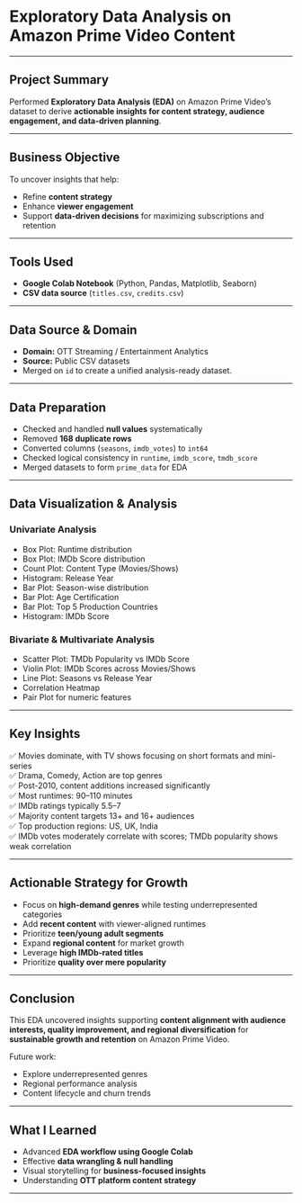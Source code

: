 # **Exploratory Data Analysis on Amazon Prime Video Content**

---

## **Project Summary**

Performed **Exploratory Data Analysis (EDA)** on Amazon Prime Video’s dataset to derive **actionable insights for content strategy, audience engagement, and data-driven planning**.

---

## **Business Objective**

To uncover insights that help:
- Refine **content strategy**
- Enhance **viewer engagement**
- Support **data-driven decisions** for maximizing subscriptions and retention

---

## **Tools Used**

- **Google Colab Notebook** (Python, Pandas, Matplotlib, Seaborn)
- **CSV data source** (`titles.csv`, `credits.csv`)

---

## **Data Source & Domain**

- **Domain:** OTT Streaming / Entertainment Analytics
- **Source:** Public CSV datasets
- Merged on `id` to create a unified analysis-ready dataset.

---

## **Data Preparation**

- Checked and handled **null values** systematically
- Removed **168 duplicate rows**
- Converted columns (`seasons`, `imdb_votes`) to `int64`
- Checked logical consistency in `runtime`, `imdb_score`, `tmdb_score`
- Merged datasets to form `prime_data` for EDA

---

## **Data Visualization & Analysis**

### **Univariate Analysis**
- Box Plot: Runtime distribution
- Box Plot: IMDb Score distribution
- Count Plot: Content Type (Movies/Shows)
- Histogram: Release Year
- Bar Plot: Season-wise distribution
- Bar Plot: Age Certification
- Bar Plot: Top 5 Production Countries
- Histogram: IMDb Score

### **Bivariate & Multivariate Analysis**
-  Scatter Plot: TMDb Popularity vs IMDb Score
-  Violin Plot: IMDb Scores across Movies/Shows
-  Line Plot: Seasons vs Release Year
-  Correlation Heatmap
-  Pair Plot for numeric features

---

## **Key Insights**

✅ Movies dominate, with TV shows focusing on short formats and mini-series  
✅ Drama, Comedy, Action are top genres  
✅ Post-2010, content additions increased significantly  
✅ Most runtimes: 90–110 minutes  
✅ IMDb ratings typically 5.5–7  
✅ Majority content targets 13+ and 16+ audiences  
✅ Top production regions: US, UK, India  
✅ IMDb votes moderately correlate with scores; TMDb popularity shows weak correlation

---

## **Actionable Strategy for Growth**

- Focus on **high-demand genres** while testing underrepresented categories
- Add **recent content** with viewer-aligned runtimes
- Prioritize **teen/young adult segments**
- Expand **regional content** for market growth
- Leverage **high IMDb-rated titles**
- Prioritize **quality over mere popularity**

---

## **Conclusion**

This EDA uncovered insights supporting **content alignment with audience interests, quality improvement, and regional diversification** for **sustainable growth and retention** on Amazon Prime Video.

Future work:
- Explore underrepresented genres
- Regional performance analysis
- Content lifecycle and churn trends

---

## **What I Learned**

- Advanced **EDA workflow using Google Colab**
- Effective **data wrangling & null handling**
- Visual storytelling for **business-focused insights**
- Understanding **OTT platform content strategy**

---

